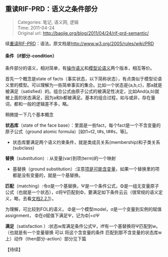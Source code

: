 重读RIF-PRD：语义之条件部分
---
    
> Categories: 笔记, 语义网, 逻辑  
> Time: 2011-04-24  
> Original url: <http://baojie.org/blog/2011/04/24/rif-prd-semantic/>
    
续[重读RIF-PRD](http://baojie.org/blog/2011/04/24/rif-prd-syntax/)：语法。原文档是<http://www.w3.org/2005/rules/wiki/PRD>

#### 条件（if部分-condition）

条件部分的语义，相对简单，有[操作语义](https://www.w3.org/2005/rules/wiki/PRD#Operational_semantics_of_condition_formulas)和[模型论语义](https://www.w3.org/2005/rules/wiki/PRD#Appendix:_Model-theoretic_semantics_of_RIF-PRD_condition_formulas)两个版本，相互等价。

首先一个概念是state of facts（事实状态，以下简称状态），有点类似于模型论语义里的模型。可以理解为一些简单事实的集合。比如一个状态是{a,b,c}，那a就是被满足（satisfied）的。组合公式由原子公式的被满足性决定，比如And(a,b)就被上面的状态满足，因为a和b都被满足。基本的组合过程，如与或非，存在量词，都和一般的逻辑差不多，略。

稍微提一下几个基本概念

**状态库**（state of the face base）：里面是一些fact，每个fact是一个不含变量的原子公式（ground atomic formula）[如t1=t2, t#s, t##s，等]。

- 状态库要满足两个语义约束条件，就是类成员关系(membership)和子类关系(subclass)

**替换**（substitution）: 从变量(var)到项(term)的一个映射

- 基替换（ground substitution）:注意[项是可能含变量](http://baojie.org/blog/wp-content/uploads/2011/04/prd.jpg)，如果一个替换里的项都是没有变量的，就是一个基替换。

**匹配**（matching）:令σ是一个基替换，Ψ是一个条件公式，Φ是一组无变量原子公式（也就是一个状态），σ将Ψ匹配到Φ，要满足如下条件云云（很常规的语义定义，略，去看[文档2.2.1](https://www.w3.org/2005/rules/wiki/PRD#Matching_substitution)）。

为理解，可比较到FOL的语义， Φ是一个模型model，σ是一个变量到实例的赋值assignment， Φ在σ赋值下满足Ψ，记为Φ|=σΨ


**满足**（satisfaction ）:状态w库满足条件公式Ψ，iff有一个基替换将Ψ匹配到w。（也就是有一个变量替换 可以 将这个含变量的条件 匹配到那不含变量的状态库w上）动作（then部分-action）部分见下篇

【待续】     
    